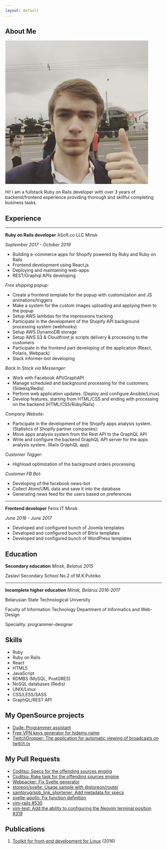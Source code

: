 ```yaml
---
layout: default
---
```


## About Me

<img class="profile-picture" src="avatar.jpeg">

Hi! I am a fullstack Ruby on Rails developer with over 3 years of backend/frontend experience providing thorough and skillful completing business tasks.

## Experience

---

**Ruby on Rails developer**
ASoft.co LLC
Minsk

_September 2017 - October 2019_

- Building e-commerce apps for Shopify powered by Ruby and Ruby on Rails
- Frontend development using React.js
- Deploying and maintaining web-apps
- REST/Graphql APIs developing

*Free shipping popup:*
* Create a frontend template for the popup with customization and JS animations/triggers
* Make a system for the custom images uploading and applying them to the popup
* Setup AWS lambdas for the impressions tracking
* Participate in the development of the Shopify API background processing system (webhooks)
* Setup AWS DynamoDB storage
* Setup AWS S3 & Cloudfront js scripts delivery & processing to the customers
* Participate in the frontend part developing of the application (React, Polaris, Webpack)
* Slack informer-bot developing

*Back In Stock via Messenger:*
* Work with Facebook API/GraphAPI
* Manage scheduled and background processing for the customers. (Sidekiq/Redis)
* Perform web application updates. (Deploy and configure Ansible/Linux)
* Develop features, starting from HTML/CSS and ending with processing on the backend (HTML/CSS/Ruby/Rails)

*Company Website:*
* Participate in the development of the Shopify apps analysis system. (Statistics of Shopify partner companies):
* Move apps analysis system from the Rest API to the GraphQL API
* Write and configure the backend GraphQL API server for the apps analysis system. (Rails GraphQL app)

*Customer Tagger:*
* Highload optimization of the background orders processing

*Customer FB Bot:*
* Developing of the facebook news-bot
* Collect Atom/UML data and save it into the database
* Generating news feed for the users based on preferences

---

**Frontend developer**
Fenix IT
Minsk

_June 2016 - June 2017_

- Developed and configured bunch of Joomla templates 
- Developed and configured bunch of Bitrix templates 
- Developed and configured bunch of WordPress templates 


## Education

**Secondary education**
_Minsk, Belarus 2015_

Zaslavl Secondary School No.2 of M.K.Puteiko

---

**Incomplete higher education**
_Minsk, Belarus 2016-2017_

Belarusian State Technological University

Faculty of Information Technology
Department of Informatics and Web-Design

Speciality: programmer-designer

## Skills
* Ruby
* Ruby on Rails
* React
* HTML5
* JavaScript
* RDMBS (MySQL, PostGRES)
* NoSQL databases (Redis)
* UNIX/Linux
* CSS/LESS/SASS
* GraphQL/REST API

## My OpenSource projects

* [Dude: Programmer assistant](https://github.com/npupko/dude)
* [Free VPN keys generator for hidemy.name](https://github.com/npupko/vpn_generator)
* [TwitchDropper: The application for automatic viewing of broadcasts on twitch.tv](https://github.com/npupko/twitch_dropper)

## My Pull Requests
* [Coditsu: Specs for the offending sources enging](https://github.com/coditsu/offending-sources/pull/10)
* [Coditsu: Rake task for the offending sources engine](https://github.com/coditsu/offending-sources/pull/12)
* [Webpacker: Fix Svelte generator](https://github.com/rails/webpacker/pull/2238)
* [storeon/svelte: Usage sample with @storeon/router](https://github.com/storeon/svelte/pull/15)
* [saintprug/spb_link_shortener: Add metadata for specs](https://github.com/saintprug/spb_link_shortener/pull/1)
* [svelte-apollo: Fix function definition](https://github.com/timhall/svelte-apollo/pull/24)
* [vim-rails #530](https://github.com/tpope/vim-rails/pull/530)
* [vim-test: Add the ability to configuring the Neovim terminal position #319](https://github.com/janko-m/vim-test/pull/319)

## Publications
1. [Toolkit for front-end development for Linux](https://habr.com/post/312508/) (2016)
